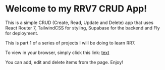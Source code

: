 # Welcome to my RRV7 CRUD App!

This is a simple CRUD (Create, Read, Update and Delete) app that uses React Router 7, TailwindCSS for styling, Supabase for the backend and Fly for deployment.

This is part 1 of a series of projects I will be doing to learn RR7.

To view in your browser, simply click this link: [text](https://rrv7-crud-tut2.fly.dev)

You can add, edit and delete items from the page. Enjoy!


